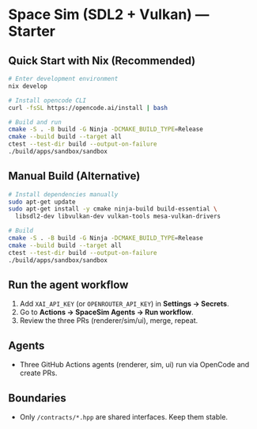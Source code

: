 # Space Sim (SDL2 + Vulkan) — Starter

## Quick Start with Nix (Recommended)

```bash
# Enter development environment
nix develop

# Install opencode CLI
curl -fsSL https://opencode.ai/install | bash

# Build and run
cmake -S . -B build -G Ninja -DCMAKE_BUILD_TYPE=Release
cmake --build build --target all
ctest --test-dir build --output-on-failure
./build/apps/sandbox/sandbox
```

## Manual Build (Alternative)

```bash
# Install dependencies manually
sudo apt-get update
sudo apt-get install -y cmake ninja-build build-essential \
  libsdl2-dev libvulkan-dev vulkan-tools mesa-vulkan-drivers

# Build
cmake -S . -B build -G Ninja -DCMAKE_BUILD_TYPE=Release
cmake --build build --target all
ctest --test-dir build --output-on-failure
./build/apps/sandbox/sandbox
```

## Run the agent workflow
1. Add `XAI_API_KEY` (or `OPENROUTER_API_KEY`) in **Settings → Secrets**.
2. Go to **Actions → SpaceSim Agents → Run workflow**.
3. Review the three PRs (renderer/sim/ui), merge, repeat.

## Agents

* Three GitHub Actions agents (renderer, sim, ui) run via OpenCode and create PRs.

## Boundaries

* Only `/contracts/*.hpp` are shared interfaces. Keep them stable.